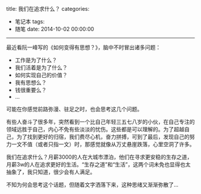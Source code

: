 title: 我们在追求什么？
categories:
  - 笔记本
tags:
  - 随笔
date: 2014-10-02 00:00:00
---


最近看阮一峰写的《如何变得有思想？》，脑中不时冒出诸多问题：

- 工作是为了什么？
- 我们活着是为了什么？
- 如何实现自己的价值？
- 我有思想么？
- 钱很重要么？
- ...

可能在你感觉前路弥漫、驻足之时，也会思考这几个问题。

有些人奋斗了很多年，突然看到一个比自己年轻三五七八岁的小伙，在自己专注的领域远胜于自己，内心不免有些淡淡的忧伤。这些都是可以理解的。为了超越自己，为了找到更好的归宿，我们费尽心机，奋力拼搏，可到了最后，发现自己的努力一文不值（或者只指一文）时，那感觉就像从万丈悬崖跌落，心里空洞了许多。

我们在追求什么？月薪3000的人在大城市漂泊，他们在寻求更安稳的生存之道，月薪3w的人在追求更好的生活。“生存之道”和“生活”，这两个词未免也显得也太抽象了，我只知道，很少会有人满足。

不知为何会思考这个话题，但随着文字洒落下来，这种思绪又渐渐弥散了...

